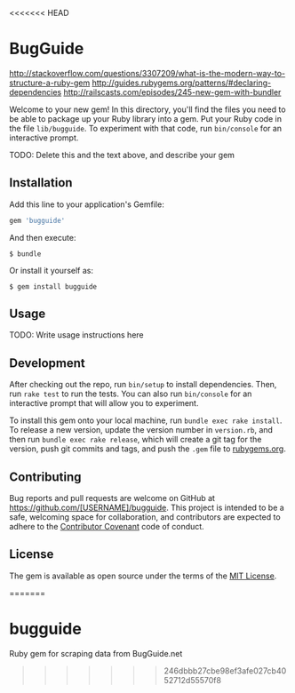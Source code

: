 <<<<<<< HEAD
# BugGuide

http://stackoverflow.com/questions/3307209/what-is-the-modern-way-to-structure-a-ruby-gem
http://guides.rubygems.org/patterns/#declaring-dependencies
http://railscasts.com/episodes/245-new-gem-with-bundler


Welcome to your new gem! In this directory, you'll find the files you need to be able to package up your Ruby library into a gem. Put your Ruby code in the file `lib/bugguide`. To experiment with that code, run `bin/console` for an interactive prompt.

TODO: Delete this and the text above, and describe your gem

## Installation

Add this line to your application's Gemfile:

```ruby
gem 'bugguide'
```

And then execute:

    $ bundle

Or install it yourself as:

    $ gem install bugguide

## Usage

TODO: Write usage instructions here

## Development

After checking out the repo, run `bin/setup` to install dependencies. Then, run `rake test` to run the tests. You can also run `bin/console` for an interactive prompt that will allow you to experiment.

To install this gem onto your local machine, run `bundle exec rake install`. To release a new version, update the version number in `version.rb`, and then run `bundle exec rake release`, which will create a git tag for the version, push git commits and tags, and push the `.gem` file to [rubygems.org](https://rubygems.org).

## Contributing

Bug reports and pull requests are welcome on GitHub at https://github.com/[USERNAME]/bugguide. This project is intended to be a safe, welcoming space for collaboration, and contributors are expected to adhere to the [Contributor Covenant](contributor-covenant.org) code of conduct.


## License

The gem is available as open source under the terms of the [MIT License](http://opensource.org/licenses/MIT).

=======
# bugguide
Ruby gem for scraping data from BugGuide.net
>>>>>>> 246dbbb27cbe98ef3afe027cb4052712d55570f8
